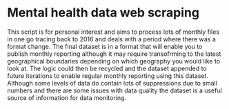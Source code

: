 # Mental health data web scraping

This script is for personal interest and aims to process lots of monthly files in one go tracing back to 2016 and deals with a period where there was a format change. The final dataset is in a format that will enable you to publish monthly reporting although it may require transofrming to the latest geographical boundaries depending on which geography you would like to look at. The logic could then be recycled and the dataset appended to future iterations to enable regular monthly reporting using this dataset. Although some levels of data do contain lots of suppressions due to small numbers and there are some issues with data quality the dataset is a useful source of information for data monitoring. 
